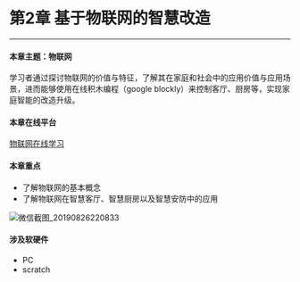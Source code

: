 # 第2章 基于物联网的智慧改造

---

#### 本章主题：物联网

学习者通过探讨物联网的价值与特征，了解其在家庭和社会中的应用价值与应用场景，进而能够使用在线积木编程（google blockly）来控制客厅、厨房等，实现家庭智能的改造升级。

#### 本章在线平台

[物联网在线学习](http://router.hass.live:3000/)

#### 本章重点

- 了解物联网的基本概念
- 了解物联网在智慧客厅、智慧厨房以及智慧安防中的应用

![微信截图_20190826220833](https://md.hass.live/%E5%BE%AE%E4%BF%A1%E6%88%AA%E5%9B%BE_20190826220833.png)

#### 涉及软硬件

- PC
- scratch
